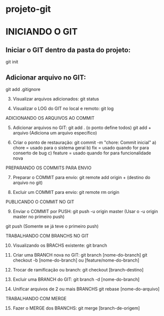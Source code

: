 # projeto-git

# INICIANDO O GIT

## Iniciar o GIT dentro da pasta do projeto: 
git init

## Adicionar arquivo no GIT:
git add .gitignore

3. Visualizar arquivos adicionados:
git status

4. Visualizar o LOG do GIT no local e remoto:
git log

ADICIONANDO OS ARQUIVOS AO COMMIT

5. Adicionar arquivos no GIT:
git add . (o ponto define todos)
git add + arquivo (Adiciona um arquivo específico)

6. Criar o ponto de restauração:
git commit -m "chore: Commit inicial"
a) chore = usado para o sistema geral
b) fix = usado quando for para conserto de bug
c) feature = usado quando for para funcionalidade nova

PREPARANDO OS COMMITS PARA ENVIO

7. Preparar o COMMIT para envio:
git remote add origin + (destino do arquivo no git)

8. Excluir um COMMIT para envio:
git remote rm origin

PUBLICANDO O COMMIT NO GIT

9. Enviar o COMMIT por PUSH: 
git push -u origin master (Usar o -u origin master no primeiro push)

git push (Somente se já teve o primeiro push)

TRABALHANDO COM BRANCHS NO GIT

10. Visualizando os BRACHS existente:
git branch

11. Criar uma BRANCH nova no GIT:
git branch [nome-do-branch]
git checkout -b [nome-do-branch]  ou [feature/nome-do-branch]

12. Trocar de ramificação ou branch:
git checkout [branch-destino]

13. Excluir uma BRANCH do GIT:
git branch -d [nome-do-branch]

14. Unificar arquivos de 2 ou mais BRANCHS
git rebase [nome-do-arquivo]

TRABALHANDO COM MERGE

15. Fazer o MERGE dos BRANCHS:
git merge [branch-de-origem]
